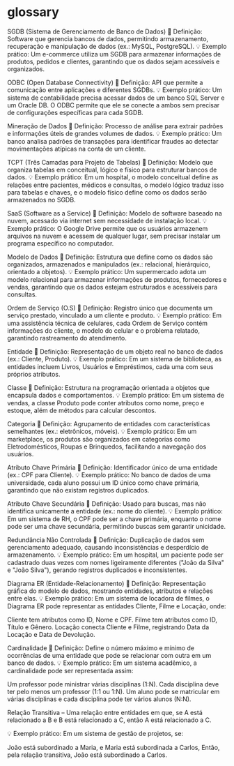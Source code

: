 # glossary

SGDB (Sistema de Gerenciamento de Banco de Dados)
📌 Definição: Software que gerencia bancos de dados, permitindo armazenamento, recuperação e manipulação de dados (ex.: MySQL, PostgreSQL).
💡 Exemplo prático: Um e-commerce utiliza um SGDB para armazenar informações de produtos, pedidos e clientes, garantindo que os dados sejam acessíveis e organizados.

ODBC (Open Database Connectivity)
📌 Definição: API que permite a comunicação entre aplicações e diferentes SGDBs.
💡 Exemplo prático: Um sistema de contabilidade precisa acessar dados de um banco SQL Server e um Oracle DB. O ODBC permite que ele se conecte a ambos sem precisar de configurações específicas para cada SGDB.

Mineração de Dados
📌 Definição: Processo de análise para extrair padrões e informações úteis de grandes volumes de dados.
💡 Exemplo prático: Um banco analisa padrões de transações para identificar fraudes ao detectar movimentações atípicas na conta de um cliente.

TCPT (Três Camadas para Projeto de Tabelas)
📌 Definição: Modelo que organiza tabelas em conceitual, lógico e físico para estruturar bancos de dados.
💡 Exemplo prático: Em um hospital, o modelo conceitual define as relações entre pacientes, médicos e consultas, o modelo lógico traduz isso para tabelas e chaves, e o modelo físico define como os dados serão armazenados no SGDB.

SaaS (Software as a Service)
📌 Definição: Modelo de software baseado na nuvem, acessado via internet sem necessidade de instalação local.
💡 Exemplo prático: O Google Drive permite que os usuários armazenem arquivos na nuvem e acessem de qualquer lugar, sem precisar instalar um programa específico no computador.

Modelo de Dados
📌 Definição: Estrutura que define como os dados são organizados, armazenados e manipulados (ex.: relacional, hierárquico, orientado a objetos).
💡 Exemplo prático: Um supermercado adota um modelo relacional para armazenar informações de produtos, fornecedores e vendas, garantindo que os dados estejam estruturados e acessíveis para consultas.

Ordem de Serviço (O.S)
📌 Definição: Registro único que documenta um serviço prestado, vinculado a um cliente e produto.
💡 Exemplo prático: Em uma assistência técnica de celulares, cada Ordem de Serviço contém informações do cliente, o modelo do celular e o problema relatado, garantindo rastreamento do atendimento.

Entidade
📌 Definição: Representação de um objeto real no banco de dados (ex.: Cliente, Produto).
💡 Exemplo prático: Em um sistema de biblioteca, as entidades incluem Livros, Usuários e Empréstimos, cada uma com seus próprios atributos.

Classe
📌 Definição: Estrutura na programação orientada a objetos que encapsula dados e comportamentos.
💡 Exemplo prático: Em um sistema de vendas, a classe Produto pode conter atributos como nome, preço e estoque, além de métodos para calcular descontos.

Categoria
📌 Definição: Agrupamento de entidades com características semelhantes (ex.: eletrônicos, móveis).
💡 Exemplo prático: Em um marketplace, os produtos são organizados em categorias como Eletrodomésticos, Roupas e Brinquedos, facilitando a navegação dos usuários.

Atributo Chave Primária
📌 Definição: Identificador único de uma entidade (ex.: CPF para Cliente).
💡 Exemplo prático: No banco de dados de uma universidade, cada aluno possui um ID único como chave primária, garantindo que não existam registros duplicados.

Atributo Chave Secundária
📌 Definição: Usado para buscas, mas não identifica unicamente a entidade (ex.: nome do cliente).
💡 Exemplo prático: Em um sistema de RH, o CPF pode ser a chave primária, enquanto o nome pode ser uma chave secundária, permitindo buscas sem garantir unicidade.

Redundância Não Controlada
📌 Definição: Duplicação de dados sem gerenciamento adequado, causando inconsistências e desperdício de armazenamento.
💡 Exemplo prático: Em um hospital, um paciente pode ser cadastrado duas vezes com nomes ligeiramente diferentes ("João da Silva" e "João Silva"), gerando registros duplicados e inconsistentes.

Diagrama ER (Entidade-Relacionamento)
📌 Definição: Representação gráfica do modelo de dados, mostrando entidades, atributos e relações entre elas.
💡 Exemplo prático:
Em um sistema de locadora de filmes, o Diagrama ER pode representar as entidades Cliente, Filme e Locação, onde:

Cliente tem atributos como ID, Nome e CPF.
Filme tem atributos como ID, Título e Gênero.
Locação conecta Cliente e Filme, registrando Data da Locação e Data de Devolução.

Cardinalidade
📌 Definição: Define o número máximo e mínimo de ocorrências de uma entidade que pode se relacionar com outra em um banco de dados.
💡 Exemplo prático:
Em um sistema acadêmico, a cardinalidade pode ser representada assim:

Um professor pode ministrar várias disciplinas (1:N).
Cada disciplina deve ter pelo menos um professor (1:1 ou 1:N).
Um aluno pode se matricular em várias disciplinas e cada disciplina pode ter vários alunos (N:N).

Relação Transitiva – Uma relação entre entidades em que, se A está relacionado a B e B está relacionado a C, então A está relacionado a C.

💡 Exemplo prático:
Em um sistema de gestão de projetos, se:

João está subordinado a Maria, e
Maria está subordinada a Carlos,
Então, pela relação transitiva, João está subordinado a Carlos.
